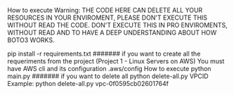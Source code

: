 How to execute
Warning: THE CODE HERE CAN DELETE ALL YOUR RESOURCES IN YOUR ENVIROMENT, PLEASE DON'T EXECUTE THIS WITHOUT READ THE CODE.
DON'T EXECUTE THIS IN PRO ENVIROMENTS, WITHOUT READ AND TO HAVE A DEEP UNDERSTANDING ABOUT HOW BOTO3 WORKS.

pip install -r requirements.txt
#######
if you want to create all the requeriments from the project (Project 1 - Linux Servers on AWS)
You must have AWS cli and its configuration .aws/config
How to execute
  python main.py
#######
if you want to delete all
python delete-all.py VPCID
Example:
python delete-all.py  vpc-0f0595cb02601764f

